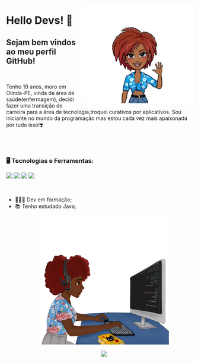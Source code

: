 <p>
<a target="blank"> <img align="right" src="avatar.jpeg" width="300"/>
</a>
<p>
<h1 align="left">
Hello Devs! 👋
</h3>
</p>

<p>
<h2>
Sejam bem vindos ao meu perfil GitHub!
</h2>
</p>

<br>
 <p>  
 <div col="md-6">
Tenho 19 anos, moro em Olinda-PE, vinda da área de saúde(enfermagem), decidi fazer uma  transição de carreira para a área de tecnologia,troquei curativos por aplicativos. Sou iniciante no mundo da programação mas estou cada vez mais apaixonada por tudo isso!❣️
</div>
</p>
</br>

<br>
<p>
<h3>
🖥️ Tecnologias e Ferramentas:
</h3>
<div id="icons">
            <img src="https://cdn.jsdelivr.net/gh/devicons/devicon/icons/java/java-original.svg" width="75px"/>
            <img src="https://cdn.jsdelivr.net/gh/devicons/devicon/icons/html5/html5-original-wordmark.svg" width="75px" />
           <img src="https://cdn.jsdelivr.net/gh/devicons/devicon/icons/css3/css3-original-wordmark.svg" width="75px" />
           <img src="https://cdn.jsdelivr.net/gh/devicons/devicon/icons/mysql/mysql-original-wordmark.svg" width="75px" />
</div>
</div>
</p>
</br>
<ul>
<li>👩🏾‍💻 Dev em formação;</li>

<li>📚 Tenho estudado Java;</li>

<p align="center">
<img src="artBiancaBritto.png" width="350px"/>
</p>

<p align="center">
<a href="https://www.linkedin.com/in/bianca-britto-853529204"> <img src="https://cdn.jsdelivr.net/gh/devicons/devicon/icons/linkedin/linkedin-original.svg" width="60px" />
<a/>
</p>
          

 
